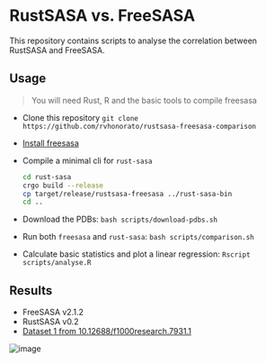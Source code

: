 # RustSASA vs. FreeSASA

This repository contains scripts to analyse the correlation between RustSASA and FreeSASA.

## Usage

> You will need Rust, R and the basic tools to compile freesasa

- Clone this repository `git clone https://github.com/rvhonorato/rustsasa-freesasa-comparison`
- [Install freesasa](https://freesasa.github.io)
- Compile a minimal cli for `rust-sasa`

  ```bash
  cd rust-sasa
  crgo build --release
  cp target/release/rustsasa-freesasa ../rust-sasa-bin
  cd ..
  ```

- Download the PDBs: `bash scripts/download-pdbs.sh`

- Run both `freesasa` and `rust-sasa`: `bash scripts/comparison.sh`

- Calculate basic statistics and plot a linear regression: `Rscript scripts/analyse.R`

## Results

- FreeSASA v2.1.2
- RustSASA v0.2
- [Dataset 1 from 10.12688/f1000research.7931.1](https://pubmed.ncbi.nlm.nih.gov/26973785/)

![image](https://raw.githubusercontent.com/rvhonorato/rustsasa-freesasa-comparison/refs/heads/main/sasa_correlation.png)
